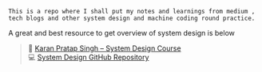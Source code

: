 `
This is a repo where I shall put my notes and learnings from medium , tech blogs and other system design and machine coding round practice.
`


A great and best resource to get overview of system design is below

> 📘 [Karan Pratap Singh – System Design Course](https://www.karanpratapsingh.com/courses/system-design)  
> 💻 [System Design GitHub Repository](https://github.com/karanpratapsingh/system-design)
